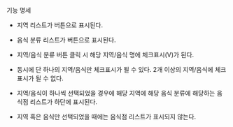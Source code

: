 기능 명세

- 지역 리스트가 버튼으로 표시된다.
- 음식 분류 리스트가 버튼으로 표시된다.

- 지역/음식 분류 버튼 클릭 시 해당 지역/음식 명에 체크표시(V)가 된다.
- 동시에 단 하나의 지역/음식만 체크표시가 될 수 있다. 2개 이상의 지역/음식에 체크 표시가 될 수 없다.
- 지역/음식이 하나씩 선택되었을 경우에 해당 지역에 해당 음식 분류에 해당하는 음식점 리스트가 하단에 표시된다.
- 지역 혹은 음식만 선택되었을 때에는 음식점 리스트가 표시되지 않는다.